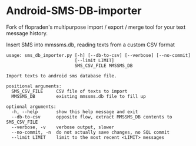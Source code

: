 Android-SMS-DB-importer
=======================

Fork of flopraden's multipurpose import / export / merge tool for your text message history.

Insert SMS into mmssms.db, reading texts from a custom CSV format
```
usage: sms_db_importer.py [-h] [--db-to-csv] [--verbose] [--no-commit]
                          [--limit LIMIT]
                          SMS_CSV_FILE MMSSMS_DB

Import texts to android sms database file.

positional arguments:
  SMS_CSV_FILE     CSV file of texts to import
  MMSSMS_DB        existing mmssms.db file to fill up

optional arguments:
  -h, --help       show this help message and exit
  --db-to-csv      opposite flow, extract MMSSMS_DB contents to SMS_CSV_FILE
  --verbose, -v    verbose output, slower
  --no-commit, -n  do not actually save changes, no SQL commit
  --limit LIMIT    limit to the most recent <LIMIT> messages
```
